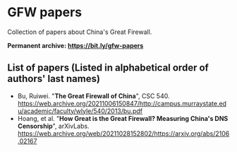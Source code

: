 # GFW papers
Collection of papers about China's Great Firewall.

<b>Permanent archive: https://bit.ly/gfw-papers</b>

## List of papers (Listed in alphabetical order of authors' last names)
* Bu, Ruiwei. "**The Great Firewall of China**", CSC 540. https://web.archive.org/20211006150847/http://campus.murraystate.edu/academic/faculty/wlyle/540/2013/bu.pdf
* Hoang, et al. "**How Great is the Great Firewall? Measuring China's DNS Censorship**", arXivLabs. https://web.archive.org/web/20211028152802/https://arxiv.org/abs/2106.02167